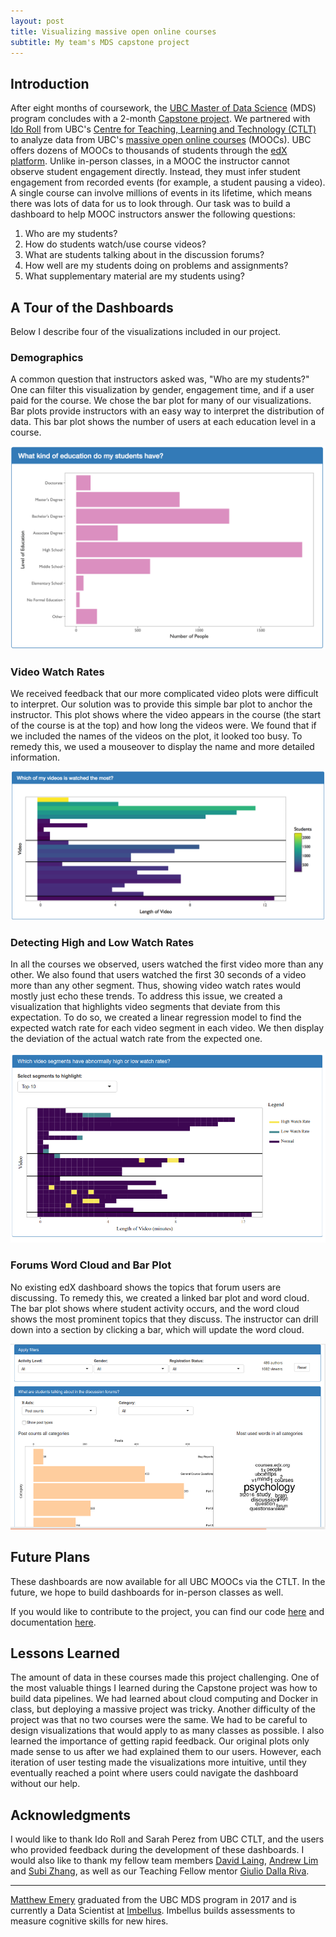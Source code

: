 ```yaml
---
layout: post
title: Visualizing massive open online courses
subtitle: My team's MDS capstone project
---
```


## Introduction

After eight months of coursework, the [UBC Master of Data Science](https://masterdatascience.science.ubc.ca/) (MDS) program concludes with a 2-month [Capstone project](https://ubc-mds.github.io/capstone/about/).
We partnered with [Ido Roll](http://ctlt.ubc.ca/people/ido-roll/) from UBC's [Centre for Teaching, Learning and Technology (CTLT)](https://ctlt.ubc.ca/) to analyze data from UBC's
[massive open online courses](https://en.wikipedia.org/wiki/Massive_open_online_course) (MOOCs). UBC offers dozens of MOOCs to thousands of students through the [edX platform](https://www.edx.org/school/ubcx). Unlike in-person classes, in a MOOC the instructor cannot observe student engagement directly. Instead, they must infer student engagement from recorded events (for example, a student pausing a video). A single course can involve millions of events in its lifetime, which means there was lots of data for us to look through. Our task was to build a dashboard to help MOOC instructors answer the following questions:

1. Who are my students?
2. How do students watch/use course videos?
3. What are students talking about in the discussion forums?
4. How well are my students doing on problems and assignments?
5. What supplementary material are my students using?

## A Tour of the Dashboards

Below I describe four of the visualizations included in our project.

### Demographics

A common question that instructors asked was, "Who are my students?" One can filter this visualization by gender, engagement time, and if a user paid for the course. We chose the bar plot for many of our visualizations. Bar plots provide instructors with an easy way to interpret the distribution of data. This bar plot shows the number of users at each education level in a course.

![Education Bar Plot](/img/blog/CTLT/level_of_education.png)

### Video Watch Rates

We received feedback that our more complicated video plots were difficult to interpret. Our solution was to provide this simple bar plot to anchor the instructor. This plot shows where the video appears in the course (the start of the course is at the top) and how long the videos were. We found that if we included the names of the videos on the plot, it looked too busy. To remedy this, we used a mouseover to display the name and more detailed information.

![Video Length](/img/blog/CTLT/how_long_video.png)

### Detecting High and Low Watch Rates

In all the courses we observed, users watched the first video more than any other. We also found that users watched the first 30 seconds of a video more than any other segment. Thus, showing video watch rates would mostly just echo these trends. To address this issue, we created a visualization that highlights video segments that deviate from this expectation. To do so, we created a linear regression model to find the expected watch rate for each video segment in each video. We then display the deviation of the actual watch rate from the expected one.

![Video Expectation](/img/blog/CTLT/high_low_video_rates.png)

### Forums Word Cloud and Bar Plot

No existing edX dashboard shows the topics that forum users are discussing. To remedy this, we created a linked bar plot and word cloud. The bar plot shows where student activity occurs, and the word cloud shows the most prominent topics that they discuss. The instructor can drill down into a section by clicking a bar, which will update the word cloud.

![Forum Dashboard](/img/blog/CTLT/forum.png)

## Future Plans

These dashboards are now available for all UBC MOOCs via the CTLT. In the future, we hope to build dashboards for in-person classes as well.

If you would like to contribute to the project, you can find our code [here](https://github.com/AndrewLim1990/mooc_capstone_public) and documentation [here](https://andrewlim1990.github.io/edx_dashboard_documentation.github.io/index.html).

## Lessons Learned

The amount of data in these courses made this project challenging. One of the most valuable things I learned during the Capstone project was how to build data pipelines. We had learned about cloud computing and Docker in class, but deploying a massive project was tricky. Another difficulty of the project was that no two courses were the same. We had to be careful to design visualizations that would apply to as many classes as possible. I also learned the importance of getting rapid feedback. Our original plots only made sense to us after we had explained them to our users. However, each iteration of user testing made the visualizations more intuitive, until they eventually reached a point where users could navigate the dashboard without our help.

## Acknowledgments

I would like to thank Ido Roll and Sarah Perez from UBC CTLT, and the users who provided feedback during the development of these dashboards. I would also like to thank my fellow team members [David Laing](https://davidklaing.github.io/), [Andrew Lim](https://andrewlim1990.github.io/) and [Subi Zhang](http://subizhang.com/), as well as our Teaching Fellow mentor [Giulio Dalla Riva](http://gvdallariva.net/).

-----

[Matthew Emery](http://matthewemery.ca/) graduated from the UBC MDS program in 2017 and is currently a Data Scientist at [Imbellus](http://imbellus.com/). Imbellus builds assessments to measure cognitive skills for new hires.
